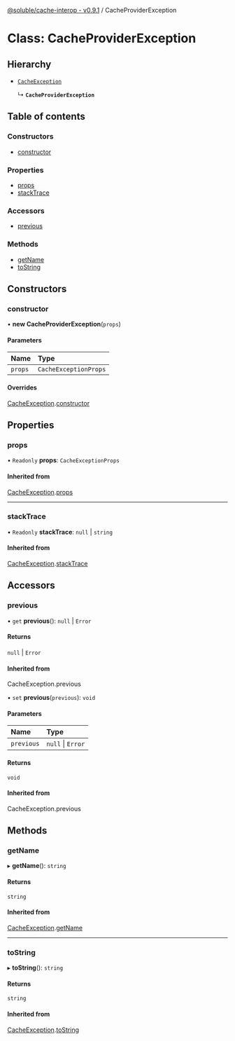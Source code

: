 [@soluble/cache-interop - v0.9.1](../README.md) / CacheProviderException

# Class: CacheProviderException

## Hierarchy

- [`CacheException`](CacheException.md)

  ↳ **`CacheProviderException`**

## Table of contents

### Constructors

- [constructor](CacheProviderException.md#constructor)

### Properties

- [props](CacheProviderException.md#props)
- [stackTrace](CacheProviderException.md#stacktrace)

### Accessors

- [previous](CacheProviderException.md#previous)

### Methods

- [getName](CacheProviderException.md#getname)
- [toString](CacheProviderException.md#tostring)

## Constructors

### constructor

• **new CacheProviderException**(`props`)

#### Parameters

| Name | Type |
| :------ | :------ |
| `props` | `CacheExceptionProps` |

#### Overrides

[CacheException](CacheException.md).[constructor](CacheException.md#constructor)

## Properties

### props

• `Readonly` **props**: `CacheExceptionProps`

#### Inherited from

[CacheException](CacheException.md).[props](CacheException.md#props)

___

### stackTrace

• `Readonly` **stackTrace**: ``null`` \| `string`

#### Inherited from

[CacheException](CacheException.md).[stackTrace](CacheException.md#stacktrace)

## Accessors

### previous

• `get` **previous**(): ``null`` \| `Error`

#### Returns

``null`` \| `Error`

#### Inherited from

CacheException.previous

• `set` **previous**(`previous`): `void`

#### Parameters

| Name | Type |
| :------ | :------ |
| `previous` | ``null`` \| `Error` |

#### Returns

`void`

#### Inherited from

CacheException.previous

## Methods

### getName

▸ **getName**(): `string`

#### Returns

`string`

#### Inherited from

[CacheException](CacheException.md).[getName](CacheException.md#getname)

___

### toString

▸ **toString**(): `string`

#### Returns

`string`

#### Inherited from

[CacheException](CacheException.md).[toString](CacheException.md#tostring)
